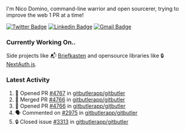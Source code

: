 
I'm Nico Domino, command-line warrior and open sourcerer, trying to improve the web 1 PR at a time!

[![Twitter Badge](https://img.shields.io/badge/-@ndom91-1ca0f1?style=flat-square&labelColor=1ca0f1&logo=twitter&logoColor=white&link=https://twitter.com/ndom91)](https://twitter.com/ndom91) [![Linkedin Badge](https://img.shields.io/badge/-ndom91-blue?style=flat-square&logo=Linkedin&logoColor=white&link=https://www.linkedin.com/in/ndom91/)](https://www.linkedin.com/in/ndom91/) [![Gmail Badge](https://img.shields.io/badge/-yo@ndo.dev-c14438?style=flat-square&logo=mail.ru&logoColor=white&link=mailto:yo@ndo.dev)](mailto:yo@ndo.dev)

### Currently Working On..

Side projects like 📬 [Briefkasten](https://briefkastenhq.com) and opensource libraries like 🔒 [NextAuth.js](https://github.com/nextauthjs/next-auth).

<!--START_SECTION_PROFILE_VIEWS:readme-info-->
<!--END_SECTION_PROFILE_VIEWS:readme-info-->

<!--START_SECTION_DAILY_COMMIT:readme-info-->
<!--END_SECTION_DAILY_COMMIT:readme-info-->

<!--START_SECTION_WEEKLY_COMMIT:readme-info-->
<!--END_SECTION_WEEKLY_COMMIT:readme-info-->

### Latest Activity

<!--START_SECTION:activity-->
1. 💪 Opened PR [#4767](https://github.com/gitbutlerapp/gitbutler/pull/4767) in [gitbutlerapp/gitbutler](https://github.com/gitbutlerapp/gitbutler)
2. 🎉 Merged PR [#4766](https://github.com/gitbutlerapp/gitbutler/pull/4766) in [gitbutlerapp/gitbutler](https://github.com/gitbutlerapp/gitbutler)
3. 💪 Opened PR [#4766](https://github.com/gitbutlerapp/gitbutler/pull/4766) in [gitbutlerapp/gitbutler](https://github.com/gitbutlerapp/gitbutler)
4. 🗣 Commented on [#2975](https://github.com/gitbutlerapp/gitbutler/issues/2975#issuecomment-2310541067) in [gitbutlerapp/gitbutler](https://github.com/gitbutlerapp/gitbutler)
5. 🔒 Closed issue [#3313](https://github.com/gitbutlerapp/gitbutler/issues/3313) in [gitbutlerapp/gitbutler](https://github.com/gitbutlerapp/gitbutler)
<!--END_SECTION:activity-->
